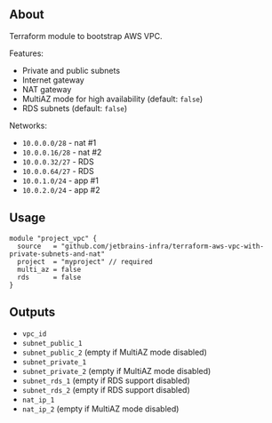 ## About
Terraform module to bootstrap AWS VPC. 

Features:
* Private and public subnets
* Internet gateway
* NAT gateway 
* MultiAZ mode for high availability (default: `false`) 
* RDS subnets (default: `false`)

Networks:
- `10.0.0.0/28` - nat #1
- `10.0.0.16/28` - nat #2
- `10.0.0.32/27` - RDS
- `10.0.0.64/27` - RDS
- `10.0.1.0/24` - app #1
- `10.0.2.0/24` - app #2

## Usage

```
module "project_vpc" {
  source   = "github.com/jetbrains-infra/terraform-aws-vpc-with-private-subnets-and-nat"
  project  = "myproject" // required
  multi_az = false
  rds      = false
}
```

## Outputs

* `vpc_id` 
* `subnet_public_1`
* `subnet_public_2` (empty if MultiAZ mode disabled)
* `subnet_private_1`
* `subnet_private_2` (empty if MultiAZ mode disabled)
* `subnet_rds_1` (empty if RDS support disabled)
* `subnet_rds_2` (empty if RDS support disabled)
* `nat_ip_1` 
* `nat_ip_2` (empty if MultiAZ mode disabled)
